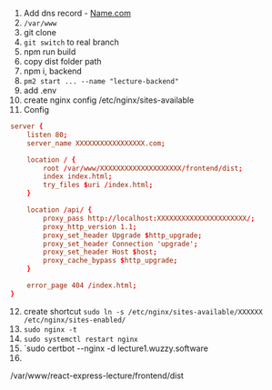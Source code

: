 1. Add dns record - [Name.com](https://www.name.com/account/domain/details/wuzzy.software#dns)
2. `/var/www`
3. git clone 
4. `git switch` to real branch
5. npm run build
6. copy dist folder path
7. npm i, backend
9. `pm2 start ... --name "lecture-backend"`
10. add .env
11. create nginx config  /etc/nginx/sites-available
12. Config 
``` toml
server {
    listen 80;
    server_name XXXXXXXXXXXXXXXXX.com;

    location / {
        root /var/www/XXXXXXXXXXXXXXXXXXXX/frontend/dist;
        index index.html;
        try_files $uri /index.html;
    }

    location /api/ {
        proxy_pass http://localhost:XXXXXXXXXXXXXXXXXXXXXX/;
        proxy_http_version 1.1;
        proxy_set_header Upgrade $http_upgrade;
        proxy_set_header Connection 'upgrade';
        proxy_set_header Host $host;
        proxy_cache_bypass $http_upgrade;
    }

    error_page 404 /index.html;
}
```
12. create shortcut `sudo ln -s /etc/nginx/sites-available/XXXXXX /etc/nginx/sites-enabled/`
13. `sudo nginx -t`
14. `sudo systemctl restart nginx`
15. `sudo certbot --nginx -d lecture1.wuzzy.software 
16. 
/var/www/react-express-lecture/frontend/dist